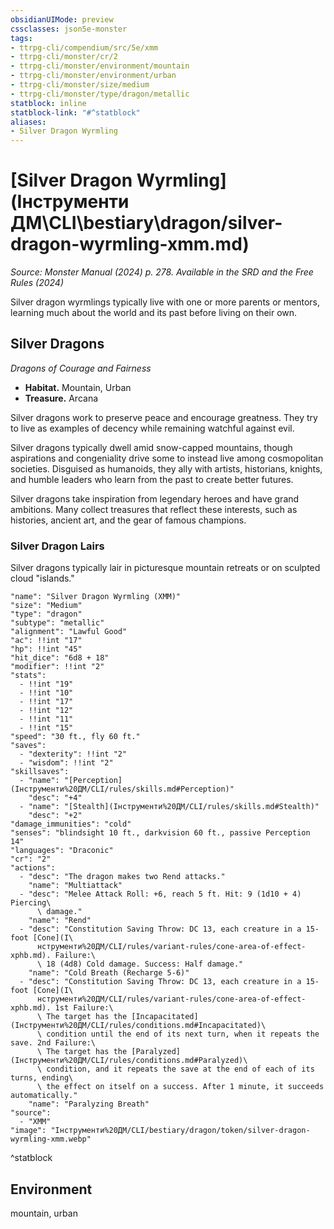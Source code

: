 ```yaml
---
obsidianUIMode: preview
cssclasses: json5e-monster
tags:
- ttrpg-cli/compendium/src/5e/xmm
- ttrpg-cli/monster/cr/2
- ttrpg-cli/monster/environment/mountain
- ttrpg-cli/monster/environment/urban
- ttrpg-cli/monster/size/medium
- ttrpg-cli/monster/type/dragon/metallic
statblock: inline
statblock-link: "#^statblock"
aliases:
- Silver Dragon Wyrmling
---
```

# [Silver Dragon Wyrmling](Інструменти ДМ\CLI\bestiary\dragon/silver-dragon-wyrmling-xmm.md)
*Source: Monster Manual (2024) p. 278. Available in the <span title='Systems Reference Document (5.2)'>SRD</span> and the Free Rules (2024)*  

Silver dragon wyrmlings typically live with one or more parents or mentors, learning much about the world and its past before living on their own.

## Silver Dragons

*Dragons of Courage and Fairness*

- **Habitat.** Mountain, Urban  
- **Treasure.** Arcana  

Silver dragons work to preserve peace and encourage greatness. They try to live as examples of decency while remaining watchful against evil.

Silver dragons typically dwell amid snow-capped mountains, though aspirations and congeniality drive some to instead live among cosmopolitan societies. Disguised as humanoids, they ally with artists, historians, knights, and humble leaders who learn from the past to create better futures.

Silver dragons take inspiration from legendary heroes and have grand ambitions. Many collect treasures that reflect these interests, such as histories, ancient art, and the gear of famous champions.

### Silver Dragon Lairs

Silver dragons typically lair in picturesque mountain retreats or on sculpted cloud "islands."

```statblock
"name": "Silver Dragon Wyrmling (XMM)"
"size": "Medium"
"type": "dragon"
"subtype": "metallic"
"alignment": "Lawful Good"
"ac": !!int "17"
"hp": !!int "45"
"hit_dice": "6d8 + 18"
"modifier": !!int "2"
"stats":
  - !!int "19"
  - !!int "10"
  - !!int "17"
  - !!int "12"
  - !!int "11"
  - !!int "15"
"speed": "30 ft., fly 60 ft."
"saves":
  - "dexterity": !!int "2"
  - "wisdom": !!int "2"
"skillsaves":
  - "name": "[Perception](Інструменти%20ДМ/CLI/rules/skills.md#Perception)"
    "desc": "+4"
  - "name": "[Stealth](Інструменти%20ДМ/CLI/rules/skills.md#Stealth)"
    "desc": "+2"
"damage_immunities": "cold"
"senses": "blindsight 10 ft., darkvision 60 ft., passive Perception 14"
"languages": "Draconic"
"cr": "2"
"actions":
  - "desc": "The dragon makes two Rend attacks."
    "name": "Multiattack"
  - "desc": "Melee Attack Roll: +6, reach 5 ft. Hit: 9 (1d10 + 4) Piercing\
      \ damage."
    "name": "Rend"
  - "desc": "Constitution Saving Throw: DC 13, each creature in a 15-foot [Cone](І\
      нструменти%20ДМ/CLI/rules/variant-rules/cone-area-of-effect-xphb.md). Failure:\
      \ 18 (4d8) Cold damage. Success: Half damage."
    "name": "Cold Breath (Recharge 5-6)"
  - "desc": "Constitution Saving Throw: DC 13, each creature in a 15-foot [Cone](І\
      нструменти%20ДМ/CLI/rules/variant-rules/cone-area-of-effect-xphb.md). 1st Failure:\
      \ The target has the [Incapacitated](Інструменти%20ДМ/CLI/rules/conditions.md#Incapacitated)\
      \ condition until the end of its next turn, when it repeats the save. 2nd Failure:\
      \ The target has the [Paralyzed](Інструменти%20ДМ/CLI/rules/conditions.md#Paralyzed)\
      \ condition, and it repeats the save at the end of each of its turns, ending\
      \ the effect on itself on a success. After 1 minute, it succeeds automatically."
    "name": "Paralyzing Breath"
"source":
  - "XMM"
"image": "Інструменти%20ДМ/CLI/bestiary/dragon/token/silver-dragon-wyrmling-xmm.webp"
```
^statblock

## Environment

mountain, urban